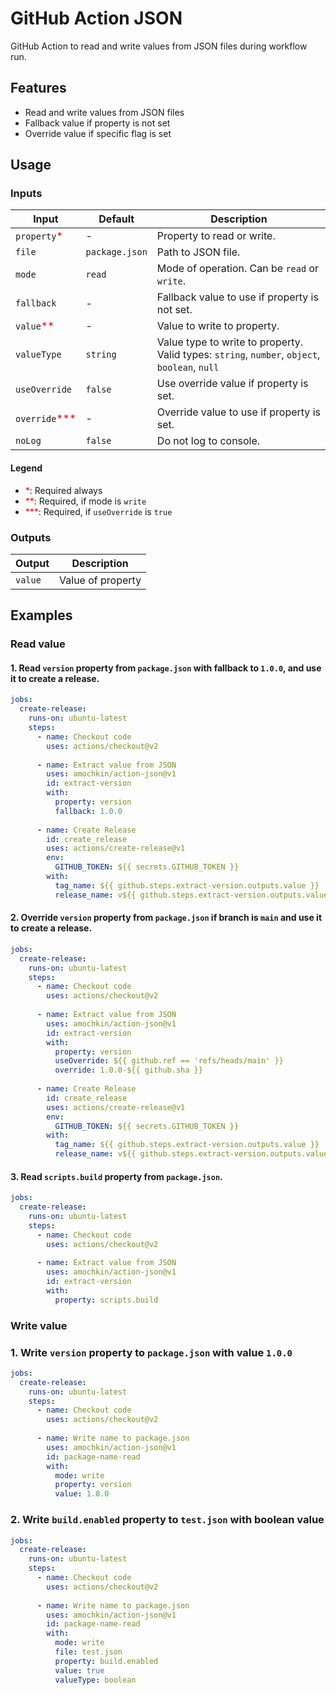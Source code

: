 # GitHub Action JSON

GitHub Action to read and write values from JSON files during workflow run.

## Features

- Read and write values from JSON files
- Fallback value if property is not set
- Override value if specific flag is set

## Usage

### Inputs

| Input                                        | Default        | Description                                                                                   |
|----------------------------------------------|----------------|-----------------------------------------------------------------------------------------------|
| `property`<span style="color:red">*</span>   | -              | Property to read or write.                                                                    |
| `file`                                       | `package.json` | Path to JSON file.                                                                            |
| `mode`                                       | `read`         | Mode of operation. Can be `read` or `write`.                                                  |
| `fallback`                                   | -              | Fallback value to use if property is not set.                                                 |
| `value`<span style="color:red">**</span>     | -              | Value to write to property.                                                                   |
| `valueType`                                  | `string`       | Value type to write to property. Valid types: `string`, `number`, `object`, `boolean`, `null` | 
| `useOverride`                                | `false`        | Use override value if property is set.                                                        |
| `override`<span style="color:red">***</span> | -              | Override value to use if property is set.                                                     |
| `noLog`                                      | `false`        | Do not log to console.                                                                        |

#### Legend

- <span style="color:red">*</span>: Required always
- <span style="color:red">**</span>: Required, if mode is `write`
- <span style="color:red">***</span>: Required, if `useOverride` is `true`

### Outputs

| Output  | Description       |
|---------|-------------------|
| `value` | Value of property |


## Examples

### Read value

#### 1. Read `version` property from `package.json` with fallback to `1.0.0`, and use it to create a release.

```yaml
jobs:
  create-release:
    runs-on: ubuntu-latest
    steps:
      - name: Checkout code
        uses: actions/checkout@v2
      
      - name: Extract value from JSON
        uses: amochkin/action-json@v1
        id: extract-version
        with:
          property: version
          fallback: 1.0.0
      
      - name: Create Release
        id: create_release
        uses: actions/create-release@v1
        env:
          GITHUB_TOKEN: ${{ secrets.GITHUB_TOKEN }}
        with:
          tag_name: ${{ github.steps.extract-version.outputs.value }}
          release_name: v${{ github.steps.extract-version.outputs.value }}
```

#### 2. Override `version` property from `package.json` if branch is `main` and use it to create a release.

```yaml
jobs:
  create-release:
    runs-on: ubuntu-latest
    steps:
      - name: Checkout code
        uses: actions/checkout@v2
      
      - name: Extract value from JSON
        uses: amochkin/action-json@v1
        id: extract-version
        with:
          property: version
          useOverride: ${{ github.ref == 'refs/heads/main' }}
          override: 1.0.0-${{ github.sha }}  
      
      - name: Create Release
        id: create_release
        uses: actions/create-release@v1
        env:
          GITHUB_TOKEN: ${{ secrets.GITHUB_TOKEN }}
        with:
          tag_name: ${{ github.steps.extract-version.outputs.value }}
          release_name: v${{ github.steps.extract-version.outputs.value }}
```

#### 3. Read `scripts.build` property from `package.json`.

```yaml
jobs:
  create-release:
    runs-on: ubuntu-latest
    steps:
      - name: Checkout code
        uses: actions/checkout@v2
      
      - name: Extract value from JSON
        uses: amochkin/action-json@v1
        id: extract-version
        with:
          property: scripts.build
```

### Write value

### 1. Write `version` property to `package.json` with value `1.0.0`

```yaml
jobs:
  create-release:
    runs-on: ubuntu-latest
    steps:
      - name: Checkout code
        uses: actions/checkout@v2
          
      - name: Write name to package.json
        uses: amochkin/action-json@v1
        id: package-name-read
        with:
          mode: write
          property: version
          value: 1.0.0
```

### 2. Write `build.enabled` property to `test.json` with boolean value 

```yaml
jobs:
  create-release:
    runs-on: ubuntu-latest
    steps:
      - name: Checkout code
        uses: actions/checkout@v2
          
      - name: Write name to package.json
        uses: amochkin/action-json@v1
        id: package-name-read
        with:
          mode: write
          file: test.json
          property: build.enabled
          value: true
          valueType: boolean  
```
